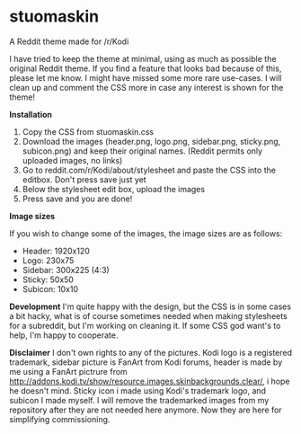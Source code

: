 # stuomaskin
A Reddit theme made for /r/Kodi

I have tried to keep the theme at minimal, using as much as possible the original Reddit theme. If you find a feature that looks bad because of this, please let me know. I might have missed some more rare use-cases. I will clean up and comment the CSS more in case any interest is shown for the theme!

<b>Installation</b>

1. Copy the CSS from stuomaskin.css
2. Download the images (header.png, logo.png, sidebar.png, sticky.png, subicon.png) and keep their original names. (Reddit permits only uploaded images, no links)
3. Go to reddit.com/r/Kodi/about/stylesheet and paste the CSS into the editbox. Don't press save just yet
4. Below the stylesheet edit box, upload the images
5. Press save and you are done!

<b>Image sizes</b>

If you wish to change some of the images, the image sizes are as follows:

- Header: 1920x120
- Logo: 230x75
- Sidebar: 300x225 (4:3)
- Sticky: 50x50
- Subicon: 10x10


<b>Development</b>
I'm quite happy with the design, but the CSS is in some cases a bit hacky, what is of course sometimes needed when making stylesheets for a subreddit, but I'm working on cleaning it. If some CSS god want's to help, I'm happy to cooperate.



<b>Disclaimer</b>
I don't own rights to any of the pictures. Kodi logo is a registered trademark, sidebar picture is FanArt from Kodi forums, header is made by me using a FanArt pictrure from http://addons.kodi.tv/show/resource.images.skinbackgrounds.clear/, i hope he doesn't mind. Sticky icon i made using Kodi's trademark logo, and subicon I made myself. I will remove the trademarked images from my repository after they are not needed here anymore. Now they are here for simplifying commissioning.
